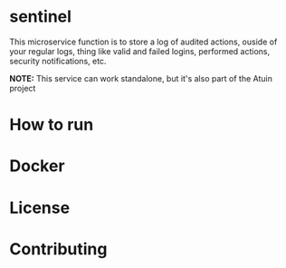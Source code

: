 # sentinel

This microservice function is to store a log of audited actions, ouside
of your regular logs, thing like valid and failed logins, performed actions,
security notifications, etc.

**NOTE:** This service can work standalone, but it's also part of the Atuin project

# How to run


# Docker


# License

# Contributing
